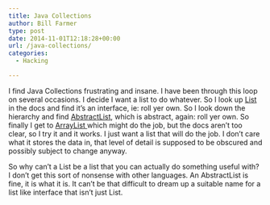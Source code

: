 ```yaml
---
title: Java Collections
author: Bill Farmer
type: post
date: 2014-11-01T12:18:28+00:00
url: /java-collections/
categories:
  - Hacking

---
```

I find Java Collections frustrating and insane. I have been through this loop on several occasions. I decide I want a list to do whatever. So I look up <a href="http://developer.android.com/reference/java/util/List.html" target="_blank">List </a>in the docs and find it&#8217;s an interface, ie: roll yer own. So I look down the hierarchy and find <a href="http://developer.android.com/reference/java/util/AbstractList.html" target="_blank">AbstractList</a>, which is abstract, again: roll yer own. So finally I get to <a href="http://developer.android.com/reference/java/util/ArrayList.html" target="_blank">ArrayList </a>which might do the job, but the docs aren&#8217;t too clear, so I try it and it works. I just want a list that will do the job. I don&#8217;t care what it stores the data in, that level of detail is supposed to be obscured and possibly subject to change anyway.

So why can&#8217;t a List be a list that you can actually do something useful with? I don&#8217;t get this sort of nonsense with other languages. An AbstractList is fine, it is what it is. It can&#8217;t be that difficult to dream up a suitable name for a list like interface that isn&#8217;t just List.